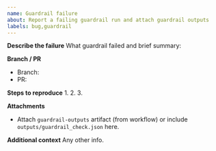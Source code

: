 ```yaml
---
name: Guardrail failure
about: Report a failing guardrail run and attach guardrail outputs
labels: bug,guardrail
---
```


**Describe the failure**
What guardrail failed and brief summary:

**Branch / PR**
- Branch:
- PR:

**Steps to reproduce**
1.
2.
3.

**Attachments**
- Attach `guardrail-outputs` artifact (from workflow) or include `outputs/guardrail_check.json` here.

**Additional context**
Any other info.
